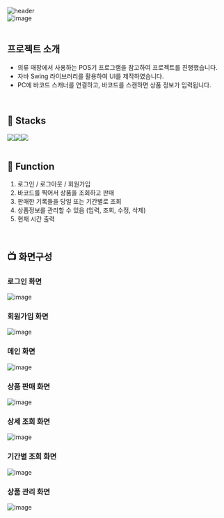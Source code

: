 ![header](https://capsule-render.vercel.app/api?type=waving&color=timeGradient&text=JSP를%20활용한%20개발자%20커뮤니티&fontSize=35&fontAlignY=40&&height=250)
<br>
![image](https://github.com/Sorae1118/FinalPjt_JSP/assets/115053276/dec99224-9679-4396-b6fe-55fe3944e37d)
<br><br>

## 프로젝트 소개
* 의류 매장에서 사용하는 POS기 프로그램을 참고하여 프로젝트를 진행했습니다.
* 자바 Swing 라이브러리를 활용하여 UI를 제작하였습니다.
* PC에 바코드 스캐너를 연결하고, 바코드를 스캔하면 상품 정보가 입력됩니다.
<br>

## 🔨 Stacks
<div style="display:flex; flex-direction:row;">
    <img src="https://img.shields.io/badge/eclipse-2C2255?style=for-the-badge&logo=eclipseide&logoColor=white">
    <img src="https://img.shields.io/badge/java-007396?style=for-the-badge&logo=java&logoColor=white">
    <img src="https://img.shields.io/badge/mysql-4479A1?style=for-the-badge&logo=mysql&logoColor=white">
</div><br>


## 📀 Function
1. 로그인 / 로그아웃 / 회원가입
2. 바코드를 찍어서 상품을 조회하고 판매
3. 판매한 기록들을 당일 또는 기간별로 조회
4. 상품정보를 관리할 수 있음 (입력, 조회, 수정, 삭제)
5. 현재 시간 출력
<br>

## 📺 화면구성
### 로그인 화면
![image](https://github.com/Sorae1118/Java-Clothes-Pos/assets/115053276/88ce3c06-4b4b-4ed0-8af7-729f7274eefd)
<br>

### 회원가입 화면
![image](https://github.com/Sorae1118/Java-Clothes-Pos/assets/115053276/1f1af8c4-feee-462a-b3e1-22801b500036)
<br>

### 메인 화면
![image](https://github.com/Sorae1118/Java-Clothes-Pos/assets/115053276/aae5259d-d6a9-43f9-949c-f0d03be0ee20)
<br>

### 상품 판매 화면
![image](https://github.com/Sorae1118/Java-Clothes-Pos/assets/115053276/129232a5-d2b2-4d06-be38-4b42e64a47b6)
<br>

### 상세 조회 화면
![image](https://github.com/Sorae1118/Java-Clothes-Pos/assets/115053276/29835cd5-1069-40cd-b26e-b226f092e76b)
<br>

### 기간별 조회 화면
![image](https://github.com/Sorae1118/Java-Clothes-Pos/assets/115053276/c9864f4f-1aee-4c6b-b53e-1d6a09460fbc)
<br>

### 상품 관리 화면
![image](https://github.com/Sorae1118/Java-Clothes-Pos/assets/115053276/36a855d2-f1dc-4f88-8fae-4319efa445a3)
<br>


